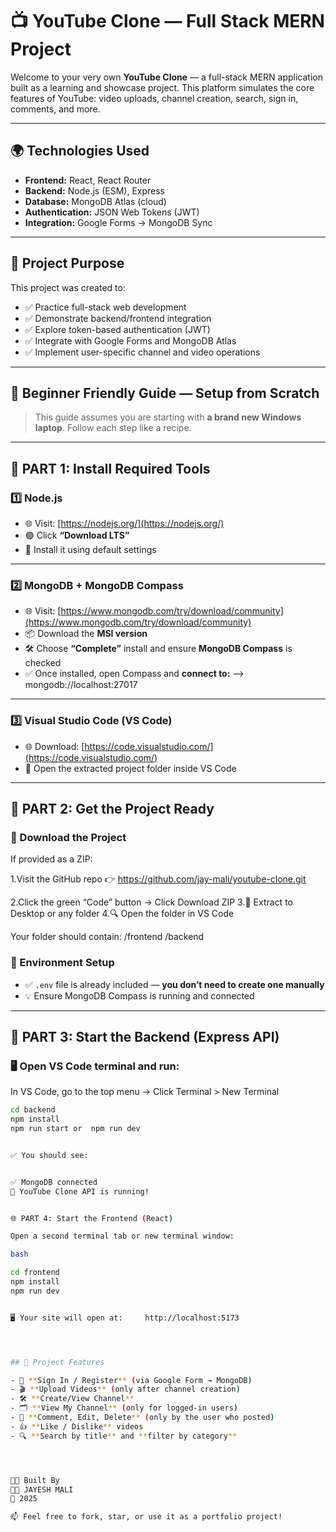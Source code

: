 # 📺 YouTube Clone — Full Stack MERN Project

Welcome to your very own **YouTube Clone** — a full-stack MERN application built as a learning and showcase project. This platform simulates the core features of YouTube: video uploads, channel creation, search, sign in, comments, and more.

---

## 🌍 Technologies Used

- **Frontend:** React, React Router  
- **Backend:** Node.js (ESM), Express  
- **Database:** MongoDB Atlas (cloud)  
- **Authentication:** JSON Web Tokens (JWT)  
- **Integration:** Google Forms → MongoDB Sync  

---

## 🎯 Project Purpose

This project was created to:

- ✅ Practice full-stack web development  
- ✅ Demonstrate backend/frontend integration  
- ✅ Explore token-based authentication (JWT)  
- ✅ Integrate with Google Forms and MongoDB Atlas  
- ✅ Implement user-specific channel and video operations  

---

## 👶 Beginner Friendly Guide — Setup from Scratch

> This guide assumes you are starting with **a brand new Windows laptop**. Follow each step like a recipe.

---

## 🔧 PART 1: Install Required Tools

### 1️⃣ Node.js

- 🌐 Visit: [https://nodejs.org/](https://nodejs.org/)
- 🟢 Click **“Download LTS”**
- 🚀 Install it using default settings

---

### 2️⃣ MongoDB + MongoDB Compass

- 🌐 Visit: [https://www.mongodb.com/try/download/community](https://www.mongodb.com/try/download/community)
- 📦 Download the **MSI version**
- 🛠️ Choose **“Complete”** install and ensure **MongoDB Compass** is checked
- ✅ Once installed, open Compass and **connect to:**  --> mongodb://localhost:27017



---

### 3️⃣ Visual Studio Code (VS Code)

- 🌐 Download: [https://code.visualstudio.com/](https://code.visualstudio.com/)
- 🧭 Open the extracted project folder inside VS Code

---

## 🧭 PART 2: Get the Project Ready

### 🔽 Download the Project

If provided as a ZIP:

1.Visit the GitHub repo
👉 https://github.com/jay-mali/youtube-clone.git

2.Click the green “Code” button → Click Download ZIP
3.📂 Extract to Desktop or any folder
4.🔍 Open the folder in VS Code

Your folder should contain: /frontend /backend


### 🧠 Environment Setup

- ✅ `.env` file is already included — **you don’t need to create one manually**
- 💡 Ensure MongoDB Compass is running and connected

---

## 🚀 PART 3: Start the Backend (Express API)

### 🖥️ Open VS Code terminal and run:

In VS Code, go to the top menu → Click Terminal > New Terminal 

```bash
cd backend
npm install
npm run start or  npm run dev


✅ You should see:


✅ MongoDB connected
🚀 YouTube Clone API is running!


🌐 PART 4: Start the Frontend (React)

Open a second terminal tab or new terminal window:

bash

cd frontend
npm install
npm run dev


🖥️ Your site will open at:     http://localhost:5173




## 🧪 Project Features

- 👤 **Sign In / Register** (via Google Form → MongoDB)
- 🎬 **Upload Videos** (only after channel creation)
- 🛠️ **Create/View Channel**
- 🗂️ **View My Channel** (only for logged-in users)
- 💬 **Comment, Edit, Delete** (only by the user who posted)
- 👍 **Like / Dislike** videos
- 🔍 **Search by title** and **filter by category**




👨‍💻 Built By
🧑‍💻 JAYESH MALI
📅 2025

📫 Feel free to fork, star, or use it as a portfolio project!







